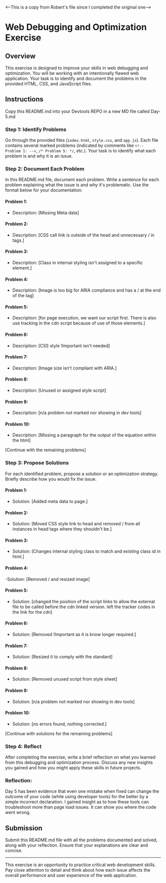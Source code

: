 <--This is a copy from Robert's file since I completed the original one-->
# Web Debugging and Optimization Exercise

## Overview

This exercise is designed to improve your skills in web debugging and optimization. You will be working with an intentionally flawed web application. Your task is to identify and document the problems in the provided HTML, CSS, and JavaScript files.

## Instructions

Copy this README.md into your Devtools REPO in a new MD file called Day-5.md

### Step 1: Identify Problems

Go through the provided files (`index.html`, `style.css`, and `app.js`). Each file contains several marked problems (indicated by comments like `<!-- Problem 1: -->`, `/* Problem 5: */`, etc.). Your task is to identify what each problem is and why it is an issue.

### Step 2: Document Each Problem

In this README.md file, document each problem. Write a sentence for each problem explaining what the issue is and why it's problematic. Use the format below for your documentation:

#### Problem 1:

- Description: [Missing Meta data]

#### Problem 2:

- Description: [CSS call link is outside of the head and unnecessary / in tags.]

#### Problem 3:

- Description: [Class in internal styling isn't assigned to a specific element.]

#### Problem 4:

- Description: [Image is too big for ARIA compliance and has a / at the end of the tag]

#### Problem 5:

- Description: [for page execution, we want our script first. There is also use tracking in the cdn script because of use of those elements.]

#### Problem 6:

- Description: [CSS style !Important isn't needed]

#### Problem 7:

- Description: [Image size isn't compliant with ARIA.]

#### Problem 8:

- Description: [Unused or assigned style script]

#### Problem 9:

- Description: [n/a problem not marked nor showing in dev tools]

#### Problem 10:

- Description: [Missing a paragraph for the output of the equation within the html]

[Continue with the remaining problems]

### Step 3: Propose Solutions

For each identified problem, propose a solution or an optimization strategy. Briefly describe how you would fix the issue.

#### Problem 1:

- Solution: [Added meta data to page.]

#### Problem 2:

- Solution: [Moved CSS style link to head and removed / from all instances in head tags where they shouldn't be.]

#### Problem 3: 

- Solution: [Changes internal styling class to match and existing class id in html.]

#### Problem 4:

-Solution: [Removed / and resized image]

#### Problem 5:

- Solution: [changed the position of the script links to allow the external file to be called before the cdn linked version. left the tracker codes in the link for the cdn]

#### Problem 6:

- Solution: [Removed !Important as it is know longer required.]

#### Problem 7:

- Solution: [Resized it to comply with the standard]

#### Problem 8:

- Solution: [Removed unused script from style sheet]

#### Problem 9:

- Solution: [n/a problem not marked nor showing in dev tools]

#### Problem 10:

- Solution: [no errors found, nothing corrected.]

[Continue with solutions for the remaining problems]

### Step 4: Reflect

After completing the exercise, write a brief reflection on what you learned from this debugging and optimization process. Discuss any new insights you gained and how you might apply these skills in future projects.

### Reflection:
Day 5 has been evidence that even one mistake when fixed can change the outcome of your code (while using developer tools) for the better by a simple incorrect declaration. I gained insight as to how these tools can troubleshoot more than page load issues. It can show you where the code went wrong. 


## Submission

Submit this README.md file with all the problems documented and solved, along with your reflection. Ensure that your explanations are clear and concise.

---

This exercise is an opportunity to practice critical web development skills. Pay close attention to detail and think about how each issue affects the overall performance and user experience of the web application.
